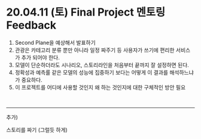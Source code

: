 # 20.04.11 (토) Final Project 멘토링 Feedback

1. Second Plane을 예상해서 발표하기
2. 관광은 카테고리 분류 뿐만 아니라 일정 짜주기 등 사용자가 쓰기에 편리한 서비스가 추가 되어야 한다.
3. 모델이 단순하더라도 시나리오, 스토리라인을 처음부터 끝까지 잘 설정하면 된다.
4. 정확성과 예측률 같은 모델의 성능에 집중하기 보다는 어떻게 이 결과를 해석하느냐가 중요하다.
5. 이 프로젝트를 어디에 사용할 것인지 왜 하는 것인지에 대한 구체적인 방안 필요

<br>

_________________

추가) 

스토리를 짜기 (그럴듯 하게)